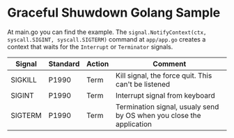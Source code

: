# Graceful Shuwdown Golang Sample
At main.go you can find the example. The `signal.NotifyContext(ctx, syscall.SIGINT, syscall.SIGTERM)`
command at `app/app.go` creates a context that waits for the `Interrupt` or `Terminator` signals.

|Signal |Standard|Action|Comment                                                             |
|-------|--------|------|--------------------------------------------------------------------|
|SIGKILL|P1990   |Term  |Kill signal, the force quit. This can't be listened                 |
|SIGINT |P1990   |Term  |Interrupt signal from keyboard                                      |
|SIGTERM|P1990   |Term  |Termination signal, usualy send by OS when you close the application|
